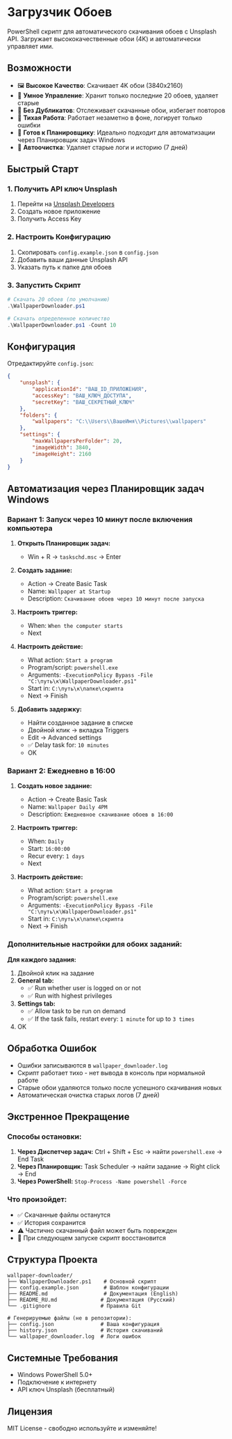 # Загрузчик Обоев

PowerShell скрипт для автоматического скачивания обоев с Unsplash API. Загружает высококачественные обои (4K) и автоматически управляет ими.

## Возможности

- 🖼️ **Высокое Качество**: Скачивает 4K обои (3840x2160)
- 🔄 **Умное Управление**: Хранит только последние 20 обоев, удаляет старые
- 🚫 **Без Дубликатов**: Отслеживает скачанные обои, избегает повторов
- 🤫 **Тихая Работа**: Работает незаметно в фоне, логирует только ошибки
- 📅 **Готов к Планировщику**: Идеально подходит для автоматизации через Планировщик задач Windows
- 🧹 **Автоочистка**: Удаляет старые логи и историю (7 дней)

## Быстрый Старт

### 1. Получить API ключ Unsplash
1. Перейти на [Unsplash Developers](https://unsplash.com/developers)
2. Создать новое приложение
3. Получить Access Key

### 2. Настроить Конфигурацию
1. Скопировать `config.example.json` в `config.json`
2. Добавить ваши данные Unsplash API
3. Указать путь к папке для обоев

### 3. Запустить Скрипт
```powershell
# Скачать 20 обоев (по умолчанию)
.\WallpaperDownloader.ps1

# Скачать определенное количество
.\WallpaperDownloader.ps1 -Count 10
```

## Конфигурация

Отредактируйте `config.json`:
```json
{
    "unsplash": {
        "applicationId": "ВАШ_ID_ПРИЛОЖЕНИЯ",
        "accessKey": "ВАШ_КЛЮЧ_ДОСТУПА",
        "secretKey": "ВАШ_СЕКРЕТНЫЙ_КЛЮЧ"
    },
    "folders": {
        "wallpapers": "C:\\Users\\ВашеИмя\\Pictures\\wallpapers"
    },
    "settings": {
        "maxWallpapersPerFolder": 20,
        "imageWidth": 3840,
        "imageHeight": 2160
    }
}
```

## Автоматизация через Планировщик задач Windows

### Вариант 1: Запуск через 10 минут после включения компьютера

1. **Открыть Планировщик задач:**
   - Win + R → `taskschd.msc` → Enter

2. **Создать задание:**
   - Action → Create Basic Task
   - Name: `Wallpaper at Startup`
   - Description: `Скачивание обоев через 10 минут после запуска`

3. **Настроить триггер:**
   - When: `When the computer starts`
   - Next

4. **Настроить действие:**
   - What action: `Start a program`
   - Program/script: `powershell.exe`
   - Arguments: `-ExecutionPolicy Bypass -File "C:\путь\к\WallpaperDownloader.ps1"`
   - Start in: `C:\путь\к\папке\скрипта`
   - Next → Finish

5. **Добавить задержку:**
   - Найти созданное задание в списке
   - Двойной клик → вкладка Triggers
   - Edit → Advanced settings
   - ✅ Delay task for: `10 minutes`
   - OK

### Вариант 2: Ежедневно в 16:00

1. **Создать новое задание:**
   - Action → Create Basic Task
   - Name: `Wallpaper Daily 4PM`
   - Description: `Ежедневное скачивание обоев в 16:00`

2. **Настроить триггер:**
   - When: `Daily`
   - Start: `16:00:00`
   - Recur every: `1 days`
   - Next

3. **Настроить действие:**
   - What action: `Start a program`
   - Program/script: `powershell.exe`
   - Arguments: `-ExecutionPolicy Bypass -File "C:\путь\к\WallpaperDownloader.ps1"`
   - Start in: `C:\путь\к\папке\скрипта`
   - Next → Finish

### Дополнительные настройки для обоих заданий:

**Для каждого задания:**
1. Двойной клик на задание
2. **General tab:**
   - ✅ Run whether user is logged on or not
   - ✅ Run with highest privileges
3. **Settings tab:**
   - ✅ Allow task to be run on demand
   - ✅ If the task fails, restart every: `1 minute` for up to `3 times`
4. OK

## Обработка Ошибок

- Ошибки записываются в `wallpaper_downloader.log`
- Скрипт работает тихо - нет вывода в консоль при нормальной работе
- Старые обои удаляются только после успешного скачивания новых
- Автоматическая очистка старых логов (7 дней)

## Экстренное Прекращение

### Способы остановки:
1. **Через Диспетчер задач:** Ctrl + Shift + Esc → найти `powershell.exe` → End Task
2. **Через Планировщик:** Task Scheduler → найти задание → Right click → End
3. **Через PowerShell:** `Stop-Process -Name powershell -Force`

### Что произойдет:
- ✅ Скачанные файлы останутся
- ✅ История сохранится
- ⚠️ Частично скачанный файл может быть поврежден
- 🔄 При следующем запуске скрипт восстановится

## Структура Проекта

```
wallpaper-downloader/
├── WallpaperDownloader.ps1    # Основной скрипт
├── config.example.json        # Шаблон конфигурации
├── README.md                  # Документация (English)
├── README_RU.md              # Документация (Русский)
└── .gitignore                # Правила Git

# Генерируемые файлы (не в репозитории):
├── config.json               # Ваша конфигурация
├── history.json              # История скачиваний
└── wallpaper_downloader.log  # Логи ошибок
```

## Системные Требования

- Windows PowerShell 5.0+
- Подключение к интернету
- API ключ Unsplash (бесплатный)

## Лицензия

MIT License - свободно используйте и изменяйте!